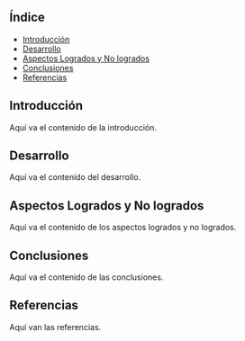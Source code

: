 ## Índice
- [Introducción](#introducción)
- [Desarrollo](#desarrollo)
- [Aspectos Logrados y No logrados](#aspectos-logrados-y-no-logrados)
- [Conclusiones](#conclusiones)
- [Referencias](#referencias)

## Introducción
Aquí va el contenido de la introducción.

## Desarrollo
Aquí va el contenido del desarrollo.

## Aspectos Logrados y No logrados
Aquí va el contenido de los aspectos logrados y no logrados.

## Conclusiones
Aquí va el contenido de las conclusiones.

## Referencias
Aquí van las referencias.
